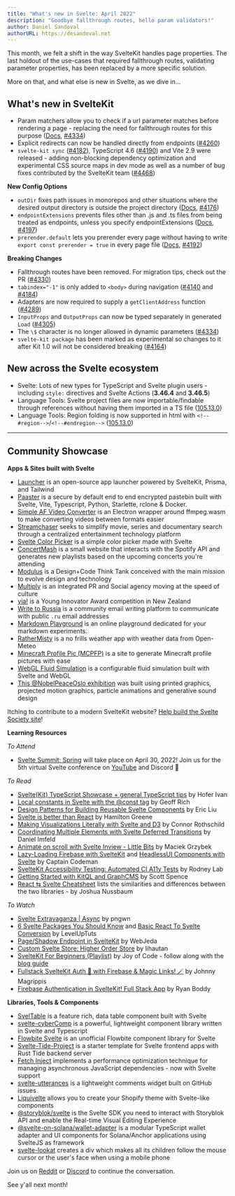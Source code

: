 ```yaml
---
title: "What's new in Svelte: April 2022"
description: "Goodbye fallthrough routes, hello param validators!"
author: Daniel Sandoval
authorURL: https://desandoval.net
---
```


This month, we felt a shift in the way SvelteKit handles page properties. The last holdout of the use-cases that required fallthrough routes, validating parameter properties, has been replaced by a more specific solution.

More on that, and what else is new in Svelte, as we dive in...

## What's new in SvelteKit
- Param matchers allow you to check if a url parameter matches before rendering a page - replacing the need for fallthrough routes for this purpose ([Docs](https://kit.svelte.dev/docs/routing#advanced-routing-matching), [#4334](https://github.com/sveltejs/kit/pull/4334))
- Explicit redirects can now be handled directly from endpoints ([#4260](https://github.com/sveltejs/kit/pull/4260))
- `svelte-kit sync` ([#4182](https://github.com/sveltejs/kit/pull/4182)), TypeScript 4.6 ([#4190](https://github.com/sveltejs/kit/pull/4190)) and Vite 2.9 were released - adding non-blocking dependency optimization and experimental CSS source maps in dev mode as well as a number of bug fixes contributed by the SvelteKit team ([#4468](https://github.com/sveltejs/kit/pull/4468))


**New Config Options**
- `outDir` fixes path issues in monorepos and other situations where the desired output directory is outside the project directory ([Docs](https://kit.svelte.dev/docs/configuration#outdir), [#4176](https://github.com/sveltejs/kit/pull/4176))
- `endpointExtensions` prevents files other than .js and .ts files from being treated as endpoints, unless you specify endpointExtensions ([Docs](https://kit.svelte.dev/docs/configuration#endpointextensions), [#4197](https://github.com/sveltejs/kit/pull/4197))
- `prerender.default` lets you prerender every page without having to write `export const prerender = true` in every page file ([Docs](https://kit.svelte.dev/docs/configuration#prerender), [#4192](https://github.com/sveltejs/kit/pull/4192))


**Breaking Changes**
- Fallthrough routes have been removed. For migration tips, check out the PR ([#4330](https://github.com/sveltejs/kit/pull/4330))
- `tabindex="-1"` is only added to `<body>` during navigation ([#4140](https://github.com/sveltejs/kit/pull/4140) and [#4184](https://github.com/sveltejs/kit/pull/4184))
- Adapters are now required to supply a `getClientAddress` function ([#4289](https://github.com/sveltejs/kit/pull/4289))
- `InputProps` and `OutputProps` can now be typed separately in generated `Load` ([#4305](https://github.com/sveltejs/kit/pull/4305))
- The `\$` character is no longer allowed in dynamic parameters ([#4334](https://github.com/sveltejs/kit/pull/4334))
- `svelte-kit package` has been marked as experimental so changes to it after Kit 1.0 will not be considered breaking ([#4164](https://github.com/sveltejs/kit/pull/4164))


## New across the Svelte ecosystem
- Svelte: Lots of new types for TypeScript and Svelte plugin users - including `style:` directives and Svelte Actions (**3.46.4** and **3.46.5**)
- Language Tools: Svelte project files are now importable/findable through references without having them imported in a TS file ([105.13.0](https://github.com/sveltejs/language-tools/releases/tag/extensions-105.13.0))
- Language Tools: Region folding is now supported in html with `<!--#region-->`/`<!--#endregion-->` ([105.13.0](https://github.com/sveltejs/language-tools/releases/tag/extensions-105.13.0))

---

## Community Showcase

**Apps & Sites built with Svelte**
- [Launcher](https://launcher.team/) is an open-source app launcher powered by SvelteKit, Prisma, and Tailwind
- [Paaster](https://paaster.io/) is a secure by default end to end encrypted pastebin built with Svelte, Vite, Typescript, Python, Starlette, rclone & Docker.
- [Simple AF Video Converter](https://github.com/berlyozzy/Simple-AF-Video-Converter) is an Electron wrapper around ffmpeg.wasm to make converting videos between formats easier
- [Streamchaser](https://github.com/streamchaser/streamchaser) seeks to simplify movie, series and documentary search through a centralized entertainment technology platform
- [Svelte Color Picker](https://github.com/V-Py/svelte-material-color-picker) is a simple color picker made with Svelte
- [ConcertMash](https://github.com/mcmxcdev/ConcertMash) is a small website that interacts with the Spotify API and generates new playlists based on the upcoming concerts you're attending
- [Modulus](https://modulus.vision/) is a Design+Code Think Tank conceived with the main mission to evolve design and technology
- [Multiply](https://www.multiply.us/) is an integrated PR and Social agency moving at the speed of culture
- [yia!](https://www.yia.co.nz/) is a Young Innovator Award competition in New Zealand
- [Write to Russia](https://www.writetorussia.org/index) is a community email writing platform to communicate with public `.ru` email addresses
- [Markdown Playground](https://github.com/Petros-K/markdown-playground) is an online playground dedicated for your markdown experiments. 
- [RatherMisty](https://rathermisty.com/) is a no frills weather app with weather data from Open-Meteo
- [Minecraft Profile Pic (MCPFP)](https://github.com/MauritsWilke/mcpfp) is a site to generate Minecraft profile pictures with ease
- [WebGL Fluid Simulation](https://github.com/jpaquim/svelte-webgl-fluid-simulation) is a configurable fluid simulation built with Svelte and WebGL
- [This @NobelPeaceOslo exhibition](https://twitter.com/perbyhring/status/1504754949791621120) was built using printed graphics, projected motion graphics, particle animations and generative sound design

Itching to contribute to a modern SvelteKit website? [Help build the Svelte Society site](https://github.com/svelte-society/sveltesociety.dev/issues)!


**Learning Resources**

_To Attend_
- [Svelte Summit: Spring](https://www.sveltesummit.com/) will take place on April 30, 2022! Join us for the 5th virtual Svelte conference on [YouTube](https://www.sveltesummit.com/) and Discord 🍾

_To Read_
- [Svelte(Kit) TypeScript Showcase + general TypeScript tips](https://github.com/ivanhofer/sveltekit-typescript-showcase) by Hofer Ivan
- [Local constants in Svelte with the @const tag](https://geoffrich.net/posts/local-constants/) by Geoff Rich
- [Design Patterns for Building Reusable Svelte Components](https://render.com/blog/svelte-design-patterns) by Eric Liu
- [Svelte is better than React](https://labs.hamy.xyz/posts/svelte-is-better-than-react/) by Hamilton Greene
- [Making Visualizations Literally with Svelte and D3](https://www.connorrothschild.com/post/svelte-and-d3) by Connor Rothschild
- [Coordinating Multiple Elements with Svelte Deferred Transitions](https://imfeld.dev/writing/svelte_deferred_transitions) by Daniel Imfeld
- [Animate on scroll with Svelte Inview - Little Bits](https://dev.to/maciekgrzybek/animate-on-scroll-with-svelte-inview-266f) by Maciek Grzybek
- [Lazy-Loading Firebase with SvelteKit](https://www.captaincodeman.com/lazy-loading-firebase-with-sveltekit) and [HeadlessUI Components with Svelte](https://www.captaincodeman.com/headlessui-components-with-svelte) by Captain Codeman
- [SvelteKit Accessibility Testing: Automated CI A11y Tests](https://rodneylab.com/sveltekit-accessibility-testing/) by Rodney Lab
- [Getting Started with KitQL and GraphCMS](https://scottspence.com/posts/getting-started-with-kitql-and-graphcms) by Scott Spence
- [React ⇆ Svelte Cheatsheet](https://dev.to/joshnuss/react-to-svelte-cheatsheet-1a2a) lists the similarities and differences between the two libraries - by Joshua Nussbaum

_To Watch_
- [Svelte Extravaganza | Async](https://www.youtube.com/watch?v=mT4CLVHgtSg) by pngwn
- [6 Svelte Packages You Should Know](https://www.youtube.com/watch?v=y5SrUKcX_Co) and [Basic React To Svelte Conversion](https://www.youtube.com/watch?v=DiSuwLlhOxs) by LevelUpTuts
- [Page/Shadow Endpoint in SvelteKit](https://www.youtube.com/watch?v=j-9D5UDyVOM) by WebJeda
- [Custom Svelte Store: Higher Order Store](https://www.youtube.com/watch?v=p1aPfVyZ1IY) by lihautan
- [SvelteKit For Beginners (Playlist)](https://www.youtube.com/watch?v=bLBHecY4-ak&list=PLA9WiRZ-IS_zXZZyW4qfj0akvOAtk6MFS) by Joy of Code - follow along with the [blog guide](https://joyofcode.xyz/sveltekit-for-beginners)
- [Fullstack SvelteKit Auth 🔐 with Firebase & Magic Links! 🪄](https://www.youtube.com/watch?v=MAHE4iQgh5Q) by Johnny Magrippis
- [Firebase Authentication in SvelteKit! Full Stack App](https://www.youtube.com/watch?v=N6Y3hqhZvNI) by Ryan Boddy


**Libraries, Tools & Components**
- [SvelTable](https://sveltable.io/) is a feature rich, data table component built with Svelte
- [svelte-cyberComp](https://github.com/Cybersteam00/svelte-cyberComp) is a powerful, lightweight component library written in Svelte and Typescript
- [Flowbite Svelte](https://github.com/shinokada/flowbite-svelte) is an unofficial Flowbite component library for Svelte
- [Svelte-Tide-Project](https://github.com/jbertovic/svelte-tide-project) is a starter template for Svelte frontend apps with Rust Tide backend server
- [Fetch Inject](https://github.com/vhscom/fetch-inject#sveltekit) implements a performance optimization technique for managing asynchronous JavaScript dependencies - now with Svelte support
- [svelte-utterances](https://github.com/shinokada/svelte-utterances) is a lightweight comments widget built on GitHub issues
- [Liquivelte](https://github.com/malipetek/liquivelte-vscode) allows you to create your Shopify theme with Svelte-like components
- [@storyblok/svelte](https://github.com/storyblok/storyblok-svelte) is the Svelte SDK you need to interact with Storyblok API and enable the Real-time Visual Editing Experience
- [@svelte-on-solana/wallet-adapter](https://github.com/svelte-on-solana/wallet-adapter) is a modular TypeScript wallet adapter and UI components for Solana/Anchor applications using SvelteJS as framework
- [svelte-lookat](https://www.npmjs.com/package/svelte-lookat) creates a div which makes all its children follow the mouse cursor or the user's face when using a mobile phone

Join us on [Reddit](https://www.reddit.com/r/sveltejs/) or [Discord](https://discord.com/invite/yy75DKs) to continue the conversation.

See y'all next month!
